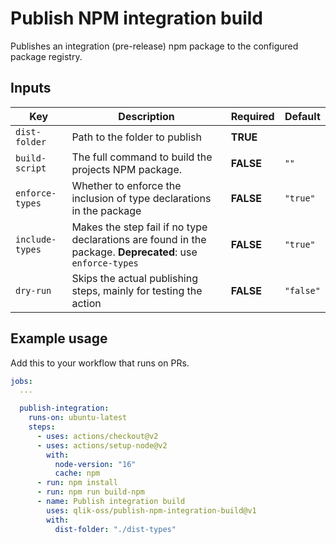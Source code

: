 # Publish NPM integration build

Publishes an integration (pre-release) npm package to the configured package registry.

## Inputs

| Key             | Description                                                                                               | Required  | Default   |
| --------------- | --------------------------------------------------------------------------------------------------------- | --------- | --------- |
| `dist-folder`   | Path to the folder to publish                                                                             | **TRUE**  |           |
| `build-script`  | The full command to build the projects NPM package.                                                       | **FALSE** | `""`      |
| `enforce-types` | Whether to enforce the inclusion of type declarations in the package                                      | **FALSE** | `"true"`  |
| `include-types` | Makes the step fail if no type declarations are found in the package. **Deprecated**: use `enforce-types` | **FALSE** | `"true"`  |
| `dry-run`       | Skips the actual publishing steps, mainly for testing the action                                          | **FALSE** | `"false"` |

## Example usage

Add this to your workflow that runs on PRs.

```yaml
jobs:
  ...

  publish-integration:
    runs-on: ubuntu-latest
    steps:
      - uses: actions/checkout@v2
      - uses: actions/setup-node@v2
        with:
          node-version: "16"
          cache: npm
      - run: npm install
      - run: npm run build-npm
      - name: Publish integration build
        uses: qlik-oss/publish-npm-integration-build@v1
        with:
          dist-folder: "./dist-types"
```
